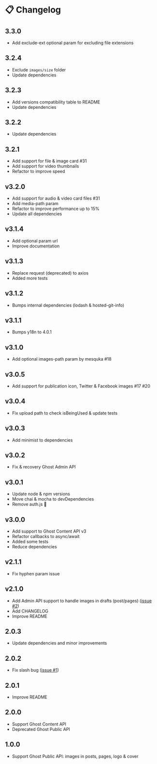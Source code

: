 # 📋 Changelog

## 3.3.0

- Add exclude-ext optional param for excluding file extensions

## 3.2.4

- Exclude `images/size` folder
- Update dependencies

## 3.2.3

- Add versions compatibility table to README
- Update dependencies

## 3.2.2

- Update dependencies

## 3.2.1

- Add support for file & image card #31
- Add support for video thumbnails
- Refactor to improve speed

## v3.2.0

- Add support for audio & video card files #31
- Add media-path param
- Refactor to improve performance up to 15%
- Update all dependencies

## v3.1.4

- Add optional param url
- Improve documentation

## v3.1.3

- Replace request (deprecated) to axios
- Added more tests
  
## v3.1.2

- Bumps internal dependencies (lodash & hosted-git-info)

## v3.1.1

- Bumps y18n to 4.0.1

## v3.1.0

- Add optional images-path param by mesquka #18

## v3.0.5

- Add support for publication icon, Twitter & Facebook images #17 #20

## v3.0.4

- Fix upload path to check isBeingUsed & update tests

## v3.0.3
- Add minimist to dependencies

## v3.0.2
- Fix & recovery Ghost Admin API

## v3.0.1
- Update node & npm versions
- Move chai & mocha to devDependencies
- Remove auth.js 🐛

## v3.0.0
- Add support to Ghost Content API v3
- Refactor callbacks to async/await
- Added some tests
- Reduce dependencies

## v2.1.1
- Fix hyphen param issue

## v2.1.0
- Add Admin API support to handle images in drafts (post/pages) ([issue #2](https://github.com/ghostboard/ghost-purge-images/issues/2))
- Add CHANGELOG
- Improve README

## 2.0.3
- Update dependencies and minor improvements

## 2.0.2
- Fix slash bug ([issue #1](https://github.com/ghostboard/ghost-purge-images/issues/1))

## 2.0.1
- Improve README

## 2.0.0
- Support Ghost Content API
- Deprecated Ghost Public API

## 1.0.0
- Support Ghost Public API: images in posts, pages, logo & cover